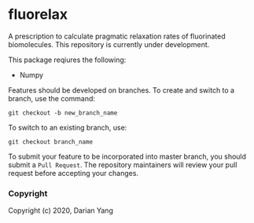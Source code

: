 fluorelax
=================================
A prescription to calculate pragmatic relaxation rates of fluorinated biomolecules.
This repository is currently under development.

This package reqiures the following:
- Numpy

Features should be developed on branches. To create and switch to a branch, use the command:

`git checkout -b new_branch_name`

To switch to an existing branch, use:

`git checkout branch_name`

To submit your feature to be incorporated into master branch, you should submit a `Pull Request`. The repository maintainers will review your pull request before accepting your changes.

### Copyright

Copyright (c) 2020, Darian Yang
